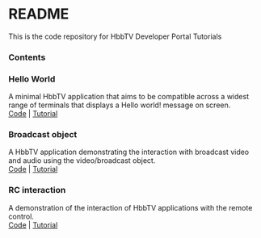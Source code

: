 # README #

This is the code repository for HbbTV Developer Portal Tutorials

### Contents ###

### Hello World ###
A minimal HbbTV application that aims to be compatible across a widest range of terminals that displays a Hello world! message on screen. \
[Code](https://github.com/HbbTV-Association/Tutorials/blob/main/hello-world/) |
[Tutorial](https://developer.hbbtv.org/tutorials/hello-world-application/)

### Broadcast object ###
A HbbTV application demonstrating the interaction with broadcast video and audio using the video/broadcast object. \
[Code](https://github.com/HbbTV-Association/Tutorials/blob/main/broadcast-object/) |
[Tutorial](https://developer.hbbtv.org/tutorials/handling-the-broadcast-av-object/) 

### RC interaction ###
A demonstration of the interaction of HbbTV applications with the remote control. \
[Code](https://github.com/HbbTV-Association/Tutorials/blob/main/rc-interaction/) |
[Tutorial](https://developer.hbbtv.org/tutorials/interaction-with-the-remote-control/)

